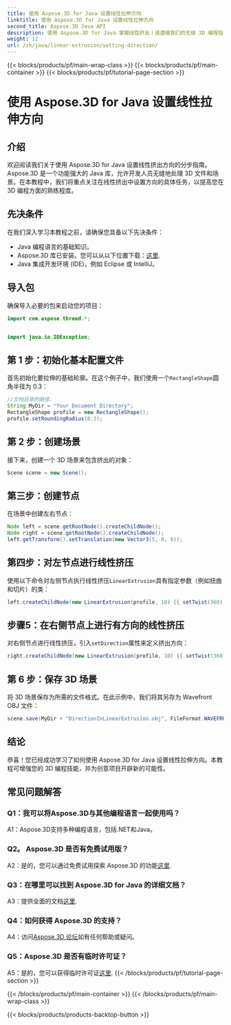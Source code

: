 ```yaml
---
title: 使用 Aspose.3D for Java 设置线性拉伸方向
linktitle: 使用 Aspose.3D for Java 设置线性拉伸方向
second_title: Aspose.3D Java API
description: 使用 Aspose.3D for Java 掌握线性挤出！请遵循我们的无缝 3D 编程指南。立即下载以获得迷人的体验。
weight: 12
url: /zh/java/linear-extrusion/setting-direction/
---
```


{{< blocks/products/pf/main-wrap-class >}}
{{< blocks/products/pf/main-container >}}
{{< blocks/products/pf/tutorial-page-section >}}

# 使用 Aspose.3D for Java 设置线性拉伸方向

## 介绍

欢迎阅读我们关于使用 Aspose.3D for Java 设置线性挤出方向的分步指南。 Aspose.3D 是一个功能强大的 Java 库，允许开发人员无缝地处理 3D 文件和场景。在本教程中，我们将重点关注在线性挤出中设置方向的具体任务，以提高您在 3D 编程方面的熟练程度。

## 先决条件

在我们深入学习本教程之前，请确保您具备以下先决条件：

- Java 编程语言的基础知识。
-  Aspose.3D 库已安装。您可以从以下位置下载：[这里](https://releases.aspose.com/3d/java/).
- Java 集成开发环境 (IDE)，例如 Eclipse 或 IntelliJ。

## 导入包

确保导入必要的包来启动您的项目：

```java
import com.aspose.threed.*;


import java.io.IOException;
```

## 第 1 步：初始化基本配置文件

首先初始化要拉伸的基础轮廓。在这个例子中，我们使用一个`RectangleShape`圆角半径为 0.3：

```java
//文档目录的路径。
String MyDir = "Your Document Directory";
RectangleShape profile = new RectangleShape();
profile.setRoundingRadius(0.3);
```

## 第 2 步：创建场景

接下来，创建一个 3D 场景来包含挤出的对象：

```java
Scene scene = new Scene();
```

## 第三步：创建节点

在场景中创建左右节点：

```java
Node left = scene.getRootNode().createChildNode();
Node right = scene.getRootNode().createChildNode();
left.getTransform().setTranslation(new Vector3(5, 0, 0));
```

## 第四步：对左节点进行线性挤压

使用以下命令对左侧节点执行线性挤压`LinearExtrusion`具有指定参数（例如扭曲和切片）的类：

```java
left.createChildNode(new LinearExtrusion(profile, 10) {{ setTwist(360); setSlices(100); }});
```

## 步骤5：在右侧节点上进行有方向的线性挤压

对右侧节点进行线性挤压，引入`setDirection`属性来定义挤出方向：

```java
right.createChildNode(new LinearExtrusion(profile, 10) {{ setTwist(360); setSlices(100); setDirection(new Vector3(0.3, 0.2, 1));}});
```

## 第 6 步：保存 3D 场景

将 3D 场景保存为所需的文件格式。在此示例中，我们将其另存为 Wavefront OBJ 文件：

```java
scene.save(MyDir + "DirectionInLinearExtrusion.obj", FileFormat.WAVEFRONTOBJ);
```

## 结论

恭喜！您已经成功学习了如何使用 Aspose.3D for Java 设置线性拉伸方向。本教程可增强您的 3D 编程技能，并为创意项目开辟新的可能性。

## 常见问题解答

### Q1：我可以将Aspose.3D与其他编程语言一起使用吗？

A1：Aspose.3D支持多种编程语言，包括.NET和Java。

### Q2。 Aspose.3D 是否有免费试用版？

 A2：是的，您可以通过免费试用探索 Aspose.3D 的功能[这里](https://releases.aspose.com/).

### Q3：在哪里可以找到 Aspose.3D for Java 的详细文档？

 A3：提供全面的文档[这里](https://reference.aspose.com/3d/java/).

### Q4：如何获得 Aspose.3D 的支持？

 A4：访问[Aspose.3D 论坛](https://forum.aspose.com/c/3d/18)如有任何帮助或疑问。

### Q5：Aspose.3D 是否有临时许可证？

 A5：是的，您可以获得临时许可证[这里](https://purchase.aspose.com/temporary-license/).
{{< /blocks/products/pf/tutorial-page-section >}}

{{< /blocks/products/pf/main-container >}}
{{< /blocks/products/pf/main-wrap-class >}}

{{< blocks/products/products-backtop-button >}}
